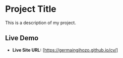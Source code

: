 # Project Title

This is a description of my project.

## Live Demo
- **Live Site URL:** [https://germaingihozo.github.io/cv/]